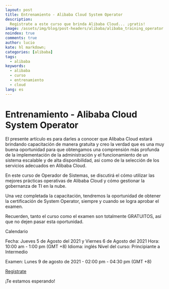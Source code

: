 ```yaml
---
layout: post
title: Entrenamiento - Alibaba Cloud System Operator
description:
  Registrate a este curso que brinda Alibaba Cloud... ¡gratis!
image: /assets/img/blog/post-headers/alibaba/alibaba_training_operator.png
noindex: true
comments: true
author: lucio
kate: hl markdown;
categories: [alibaba]
tags:
  - alibaba
keywords:
  - alibaba
  - curso
  - entrenamiento
  - cloud
lang: es
---
```


# Entrenamiento - Alibaba Cloud System Operator

 El presente artículo es para darles a conocer que Alibaba Cloud estará brindando capacitación de manera gratuita y creo la verdad que es una muy buena oportunidad para que obtengamos una comprensión más profunda de la implementación de la administración y el funcionamiento de un sistema escalable y de alta disponibilidad, asi como de la selección de los servicios adecuados en Alibaba Cloud.

En este curso de Operador de Sistemas, se discutirá el cómo utilizar las mejores prácticas operativas de Alibaba Cloud y cómo gestionar la gobernanza de TI en la nube.

Una vez completada la capacitación, tendremos la oportunidad de obtener la certificación de System Operator, siempre y cuando se logra aprobar el examen.

Recuerden, tanto el curso como el examen son totalmente GRATUITOS, así que no dejen pasar esta oportunidad.

Calendario

Fecha: Jueves 5 de Agosto del 2021 y Viernes 6 de Agosto del 2021
Hora: 10:00 am - 1:00 pm (GMT +8)
Idioma: inglés
Nivel del curso: Principiante a Intermedio

Examen: Lunes 9 de agosto de 2021 - 02:00 pm - 04:30 pm (GMT +8)

[Registrate](https://zoom.us/meeting/register/tJ0ucuGoqz0iEtWs8qvg_fifoTQS0Nb6_cYE)
 
¡Te estamos esperando!